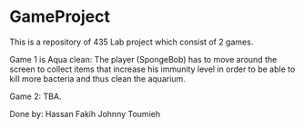 # GameProject

This is a repository of 435 Lab project which consist of 2 games.

Game 1 is Aqua clean: The player (SpongeBob) has to move around the screen to collect items that increase
his immunity level in order to be able to kill more bacteria and thus clean the aquarium.

Game 2: TBA.

Done by:
Hassan Fakih  Johnny Toumieh
